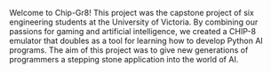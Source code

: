 Welcome to Chip-Gr8! This project was the capstone project of six engineering students at the University of Victoria. 
By combining our passions for gaming and artificial intelligence, we created a CHIP-8 emulator that doubles as a tool for learning how to develop Python AI programs. The aim of this project was to give new generations of programmers a stepping stone application into the world of AI.
